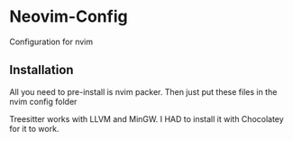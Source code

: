 # Neovim-Config
Configuration for nvim
## Installation
All you need to pre-install is nvim packer. Then just put these files in the nvim config folder

Treesitter works with LLVM and MinGW. I HAD to install it with Chocolatey for it to work.

